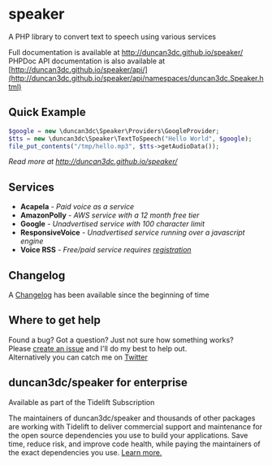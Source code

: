 # speaker
A PHP library to convert text to speech using various services

Full documentation is available at http://duncan3dc.github.io/speaker/  
PHPDoc API documentation is also available at [http://duncan3dc.github.io/speaker/api/](http://duncan3dc.github.io/speaker/api/namespaces/duncan3dc.Speaker.html)  

## Quick Example

```php
$google = new \duncan3dc\Speaker\Providers\GoogleProvider;
$tts = new \duncan3dc\Speaker\TextToSpeech("Hello World", $google);
file_put_contents("/tmp/hello.mp3", $tts->getAudioData());
```

_Read more at http://duncan3dc.github.io/speaker/_  


## Services
* __Acapela__ - _Paid voice as a service_
* __AmazonPolly__ - _AWS service with a 12 month free tier_
* __Google__ - _Unadvertised service with 100 character limit_
* __ResponsiveVoice__ - _Unadvertised service running over a javascript engine_
* __Voice RSS__ - _Free/paid service requires [registration](http://www.voicerss.org/personel/)_


## Changelog
A [Changelog](CHANGELOG.md) has been available since the beginning of time


## Where to get help
Found a bug? Got a question? Just not sure how something works?  
Please [create an issue](//github.com/duncan3dc/speaker/issues) and I'll do my best to help out.  
Alternatively you can catch me on [Twitter](https://twitter.com/duncan3dc)


## duncan3dc/speaker for enterprise

Available as part of the Tidelift Subscription

The maintainers of duncan3dc/speaker and thousands of other packages are working with Tidelift to deliver commercial support and maintenance for the open source dependencies you use to build your applications. Save time, reduce risk, and improve code health, while paying the maintainers of the exact dependencies you use. [Learn more.](https://tidelift.com/subscription/pkg/packagist-duncan3dc-speaker?utm_source=packagist-duncan3dc-speaker&utm_medium=referral&utm_campaign=readme)
